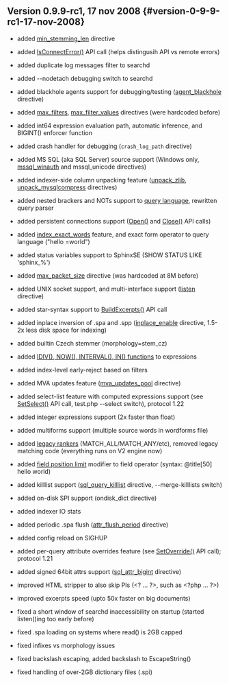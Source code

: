 ## Version 0.9.9-rc1, 17 nov 2008 {#version-0-9-9-rc1-17-nov-2008}

*   added [min_stemming_len](../index_configuration_options/minstemming_len.md) directive

*   added [IsConnectError()](../general_api_functions/isconnecterror.md) API call (helps distingusih API vs remote errors)

*   added duplicate log messages filter to searchd

*   added --nodetach debugging switch to searchd

*   added blackhole agents support for debugging/testing ([agent_blackhole](../index_configuration_options/agentblackhole.md) directive)

*   added [max_filters](../searchd_program_configuration_options/maxfilters.md), [max_filter_values](../searchd_program_configuration_options/maxfilter_values.md) directives (were hardcoded before)

*   added int64 expression evaluation path, automatic inference, and BIGINT() enforcer function

*   added crash handler for debugging (`crash_log_path` directive)

*   added MS SQL (aka SQL Server) source support (Windows only, [mssql_winauth](../data_source_configuration_options/mssqlwinauth.md) and mssql_unicode directives)

*   added indexer-side column unpacking feature ([unpack_zlib](../data_source_configuration_options/unpackzlib.md), [unpack_mysqlcompress](../data_source_configuration_options/unpackmysqlcompress.md) directives)

*   added nested brackers and NOTs support to [query language](../extended_query_syntax.md), rewritten query parser

*   added persistent connections support ([Open()](../persistent_connections/open.md) and [Close()](../persistent_connections/close.md) API calls)

*   added [index_exact_words](../index_configuration_options/indexexact_words.md) feature, and exact form operator to query language (&quot;hello =world&quot;)

*   added status variables support to SphinxSE (SHOW STATUS LIKE &#039;sphinx_%&#039;)

*   added [max_packet_size](../searchd_program_configuration_options/maxpacket_size.md) directive (was hardcoded at 8M before)

*   added UNIX socket support, and multi-interface support ([listen](../searchd_program_configuration_options/listen.md) directive)

*   added star-syntax support to [BuildExcerpts()](../additional_functionality/buildexcerpts.md) API call

*   added inplace inversion of .spa and .spp ([inplace_enable](../index_configuration_options/inplaceenable.md) directive, 1.5-2x less disk space for indexing)

*   added builtin Czech stemmer (morphology=stem_cz)

*   added [IDIV(), NOW(), INTERVAL(), IN() functions](../5_searching/sorting_modes.md#sph-sort-expr-mode) to expressions

*   added index-level early-reject based on filters

*   added MVA updates feature ([mva_updates_pool](../searchd_program_configuration_options/mvaupdates_pool.md) directive)

*   added select-list feature with computed expressions support (see [SetSelect()](../general_query_settings/setselect.md) API call, test.php --select switch), protocol 1.22

*   added integer expressions support (2x faster than float)

*   added multiforms support (multiple source words in wordforms file)

*   added [legacy rankers](../full-text_search_query_settings/setrankingmode.md) (MATCH_ALL/MATCH_ANY/etc), removed legacy matching code (everything runs on V2 engine now)

*   added [field position limit](../extended_query_syntax.md) modifier to field operator (syntax: @title[50] hello world)

*   added killlist support ([sql_query_killlist](../data_source_configuration_options/sqlquery_killlist.md) directive, --merge-killlists switch)

*   added on-disk SPI support (ondisk_dict directive)

*   added indexer IO stats

*   added periodic .spa flush ([attr_flush_period](../searchd_program_configuration_options/attrflush_period.md) directive)

*   added config reload on SIGHUP

*   added per-query attribute overrides feature (see [SetOverride()](../general_query_settings/setoverride.md) API call); protocol 1.21

*   added signed 64bit attrs support ([sql_attr_bigint](../data_source_configuration_options/sqlattr_bigint.md) directive)

*   improved HTML stripper to also skip PIs (&lt;? ... ?&gt;, such as &lt;?php ... ?&gt;)

*   improved excerpts speed (upto 50x faster on big documents)

*   fixed a short window of searchd inaccessibility on startup (started listen()ing too early before)

*   fixed .spa loading on systems where read() is 2GB capped

*   fixed infixes vs morphology issues

*   fixed backslash escaping, added backslash to EscapeString()

*   fixed handling of over-2GB dictionary files (.spi)